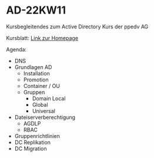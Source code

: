 # AD-22KW11
Kursbegleitendes zum Active Directory Kurs der ppedv AG

Kursblatt: [Link zur Homepage](https://ppedv.de/schulung/kurse/Windows-8-Schulung-Kurs-Seminar-Training-Server-ActiveDirectory-FSMO-GPO-2012/Virtual%20Classroom)

Agenda:
- DNS
- Grundlagen AD
  - Installation
  - Promotion
  - Container / OU
  - Gruppen
    - Domain Local
    - Global
    - Universal
- Dateiserverberechtigung
  - AGDLP
  - RBAC
- Gruppenrichtlinien
- DC Replikation
- DC Migration